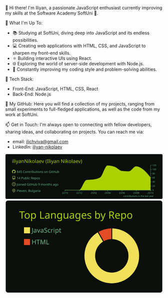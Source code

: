 👋 Hi there! I'm Iliyan, a passionate JavaScript enthusiast currently improving my skills at the Software Academy SoftUni 🚀. 

🌱 What I'm Up To:
- 📚 Studying at SoftUni, diving deep into JavaScript and its endless possibilities.
- 💻 Creating web applications with HTML, CSS, and JavaScript to sharpen my front-end skills.
- ⚛️ Building interactive UIs using React.
- 🌐 Exploring the world of server-side development with Node.js.
- 🔧 Constantly improving my coding style and problem-solving abilities.

🔧 Tech Stack:
- Front-End: JavaScript, HTML, CSS, React
- Back-End: Node.js

🚀 My GitHub:
Here you will find a collection of my projects, ranging from small experiments to full-fledged applications, as well as the code from my work at SoftUni.

📫 Get in Touch:
I'm always open to connecting with fellow developers, sharing ideas, and collaborating on projects. You can reach me via: 
* email: ilichviva@gmail.com
* LinkedIn: [iliyan-nikolaev](https://www.linkedin.com/in/iliyan-nikolaev-75840b259/)

[![](https://raw.githubusercontent.com/iliyanNikolaev/stats-in-readme/master/profile-summary-card-output/merko/0-profile-details.svg)](https://github.com/vn7n24fzkq/github-profile-summary-cards)
[![](https://raw.githubusercontent.com/iliyanNikolaev/stats-in-readme/master/profile-summary-card-output/merko/1-repos-per-language.svg)](https://github.com/vn7n24fzkq/github-profile-summary-cards) 










